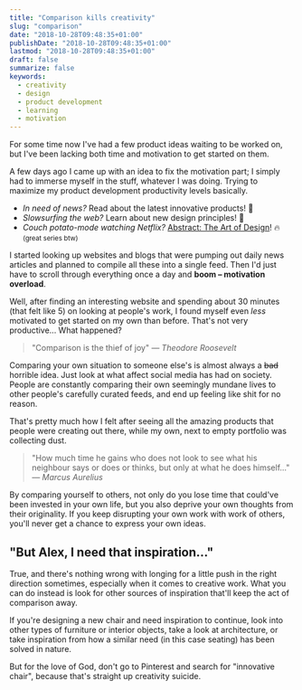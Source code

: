 ```yaml
---
title: "Comparison kills creativity"
slug: "comparison"
date: "2018-10-28T09:48:35+01:00"
publishDate: "2018-10-28T09:48:35+01:00"
lastmod: "2018-10-28T09:48:35+01:00"
draft: false
summarize: false
keywords:
  - creativity
  - design
  - product development
  - learning
  - motivation
---
```


For some time now I've had a few product ideas waiting to be worked on, but I've been lacking both time and motivation to get started on them.

A few days ago I came up with an idea to fix the motivation part; I simply had to immerse myself in the stuff, whatever I was doing. Trying to maximize my product development productivity levels basically.

- _In need of news?_ Read about the latest innovative products! 💪
- _Slowsurfing the web?_ Learn about new design principles! 🕺
- _Couch potato-mode watching Netflix?_ [Abstract: The Art of Design](https://en.wikipedia.org/wiki/Abstract:_The_Art_of_Design)! 🔥 <small>(great series btw)</small>

I started looking up websites and blogs that were pumping out daily news articles and planned to compile all these into a single feed. Then I'd just have to scroll through everything once a day and **boom – motivation overload**.

Well, after finding an interesting website and spending about 30 minutes (that felt like 5) on looking at people's work, I found myself even _less_ motivated to get started on my own than before. That's not very productive... What happened?

> "Comparison is the thief of joy"
> <cite>— Theodore Roosevelt</cite>

Comparing your own situation to someone else's is almost always a ~~bad~~ horrible idea. Just look at what affect social media has had on society. People are constantly comparing their own seemingly mundane lives to other people's carefully curated feeds, and end up feeling like shit for no reason.

That's pretty much how I felt after seeing all the amazing products that people were creating out there, while my own, next to empty portfolio was collecting dust.

> "How much time he gains who does not look to see what his neighbour says or does or thinks, but only at what he does himself..."
> <cite>— Marcus Aurelius</cite>

By comparing yourself to others, not only do you lose time that could've been invested in your own life, but you also deprive your own thoughts from their originality. If you keep disrupting your own work with work of others, you'll never get a chance to express your own ideas.

## "But Alex, I need that inspiration..."

True, and there's nothing wrong with longing for a little push in the right direction sometimes, especially when it comes to creative work. What you can do instead is look for other sources of inspiration that'll keep the act of comparison away.

If you're designing a new chair and need inspiration to continue, look into other types of furniture or interior objects, take a look at architecture, or take inspiration from how a similar need (in this case seating) has been solved in nature.

But for the love of God, don't go to Pinterest and search for "innovative chair", because that's straight up creativity suicide.
